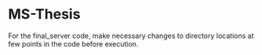 # MS-Thesis

For the final_server code, make necessary changes to directory locations at few points in the code before execution.
